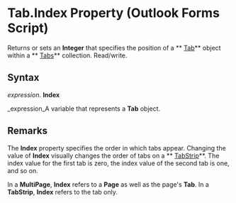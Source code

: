 
# Tab.Index Property (Outlook Forms Script)

Returns or sets an  **Integer** that specifies the position of a ** [Tab](b5571953-0e47-a994-3e82-4e439a77afa8.md)** object within a ** [Tabs](0b209e50-60c7-e991-f0fb-627dd17cb7ec.md)** collection. Read/write.


## Syntax

 _expression_. **Index**

 _expression_A variable that represents a  **Tab** object.


## Remarks

The  **Index** property specifies the order in which tabs appear. Changing the value of **Index** visually changes the order of tabs on a ** [TabStrip](643c896a-2304-42f3-f5e9-0feee6d22364.md)**. The index value for the first tab is zero, the index value of the second tab is one, and so on.

In a  **MultiPage**,  **Index** refers to a **Page** as well as the page's **Tab**. In a  **TabStrip**,  **Index** refers to the tab only.


